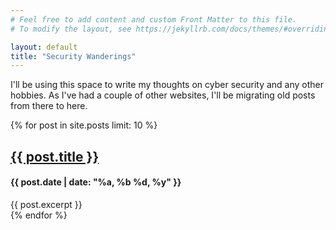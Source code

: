 ```yaml
---
# Feel free to add content and custom Front Matter to this file.
# To modify the layout, see https://jekyllrb.com/docs/themes/#overriding-theme-defaults

layout: default 
title: "Security Wanderings"
---
```

I'll be using this space to write my thoughts on cyber security and any other hobbies. As I've had a couple of other websites, I'll be migrating old posts from there to here.


{% for post in site.posts limit: 10 %}
  <article class="index-page">
    <h2><a href="{{ post.url | relative_url }}">{{ post.title }}</a></h2>
	<h4>{{ post.date | date: "%a, %b %d, %y" }}</h4>
    {{ post.excerpt }}
  </article>
{% endfor %}
